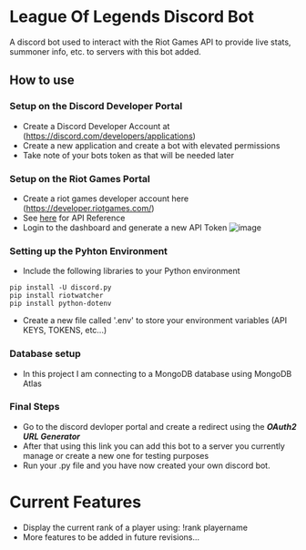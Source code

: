 # League Of Legends Discord Bot

A discord bot used to interact with the Riot Games API to provide live stats, summoner info, etc. to servers with this bot added.

## How to use

### Setup on the Discord Developer Portal
- Create a Discord Developer Account at (https://discord.com/developers/applications)
- Create a new application and create a bot with elevated permissions
- Take note of your bots token as that will be needed later

### Setup on the Riot Games Portal
- Create a riot games developer account here (https://developer.riotgames.com/)
- See [here](https://developer.riotgames.com/apis) for API Reference
- Login to the dashboard and generate a new API Token
![image](https://user-images.githubusercontent.com/22106727/129656206-0ceee80e-258f-432e-9489-fe6aeb52e1df.png)

### Setting up the Pyhton Environment
- Include the following libraries to your Python environment
```
pip install -U discord.py
pip install riotwatcher
pip install python-dotenv
```
- Create a new file called '.env' to store your environment variables (API KEYS, TOKENS, etc...)

### Database setup
- In this project I am connecting to a MongoDB database using MongoDB Atlas

### Final Steps
- Go to the discord devloper portal and create a redirect using the ***OAuth2 URL Generator***
- After that using this link you can add this bot to a server you currently manage or create a new one for testing purposes
- Run your .py file and you have now created your own discord bot.

# Current Features
- Display the current rank of a player using: !rank playername
- More features to be added in future revisions...